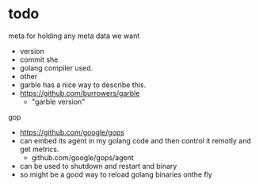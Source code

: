 # todo

meta for holding any meta data we want

- version
- commit she
- golang compiler used.
- other
- garble has a nice way to describe this.
- https://github.com/burrowers/garble
  - "garble version"

gop
- https://github.com/google/gops
- can embed its agent in my golang code and then control it remotly and get metrics.
    - github.com/google/gops/agent
- can be used to shutdown and restart and binary
- so might be a good way to reload golang binaries onthe fly
